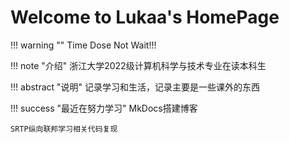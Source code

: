 # Welcome to Lukaa's HomePage 

!!! warning ""
    Time Dose Not Wait!!!

!!! note "介绍"
    浙江大学2022级计算机科学与技术专业在读本科生

!!! abstract "说明"
    记录学习和生活，记录主要是一些课外的东西

!!! success "最近在努力学习"
    MkDocs搭建博客

    SRTP纵向联邦学习相关代码复现
